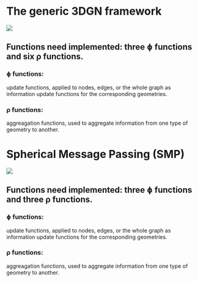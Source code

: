 # The generic 3DGN framework

![](https://github.com/divelab/DIG/blob/main/dig/3dgraph/3dgn/figs/frame.png)

## Functions need implemented: three ɸ functions and six ρ functions.
### ɸ functions:
update functions, applied to nodes, edges, or the whole graph as information update functions for the corresponding geometries.
### ρ functions:
aggreagation functions, used to aggregate information from one type of geometry to another.

# Spherical Message Passing (SMP)

![](https://github.com/divelab/DIG/blob/main/dig/3dgraph/3dgn/figs/frame1.png)

## Functions need implemented: three ɸ functions and three ρ functions.
### ɸ functions:
update functions, applied to nodes, edges, or the whole graph as information update functions for the corresponding geometries.
### ρ functions:
aggreagation functions, used to aggregate information from one type of geometry to another.
